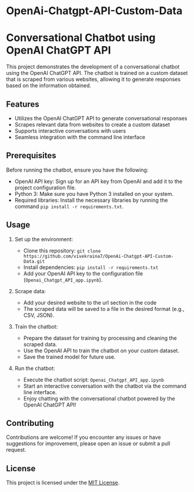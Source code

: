 # OpenAi-Chatgpt-API-Custom-Data
# Conversational Chatbot using OpenAI ChatGPT API

This project demonstrates the development of a conversational chatbot using the OpenAI ChatGPT API. The chatbot is trained on a custom dataset that is scraped from various websites, allowing it to generate responses based on the information obtained.

## Features

- Utilizes the OpenAI ChatGPT API to generate conversational responses
- Scrapes relevant data from websites to create a custom dataset
- Supports interactive conversations with users
- Seamless integration with the command line interface

## Prerequisites

Before running the chatbot, ensure you have the following:

- OpenAI API key: Sign up for an API key from OpenAI and add it to the project configuration file.
- Python 3: Make sure you have Python 3 installed on your system.
- Required libraries: Install the necessary libraries by running the command `pip install -r requirements.txt`.

## Usage

1. Set up the environment:
   - Clone this repository: `git clone https://github.com/vivekraina7/OpenAi-Chatgpt-API-Custom-Data.git`
   - Install dependencies: `pip install -r requirements.txt`
   - Add your OpenAI API key to the configuration file (`Openai_Chatgpt_API_app.ipynb`).

2. Scrape data:
   - Add your desired website to the url section in the code
   - The scraped data will be saved to a file in the desired format (e.g., CSV, JSON).

3. Train the chatbot:
   - Prepare the dataset for training by processing and cleaning the scraped data.
   - Use the OpenAI API to train the chatbot on your custom dataset.
   - Save the trained model for future use.

4. Run the chatbot:
   - Execute the chatbot script: `Openai_Chatgpt_API_app.ipynb`
   - Start an interactive conversation with the chatbot via the command line interface.
   - Enjoy chatting with the conversational chatbot powered by the OpenAI ChatGPT API!

## Contributing

Contributions are welcome! If you encounter any issues or have suggestions for improvement, please open an issue or submit a pull request.

## License

This project is licensed under the [MIT License](LICENSE).
